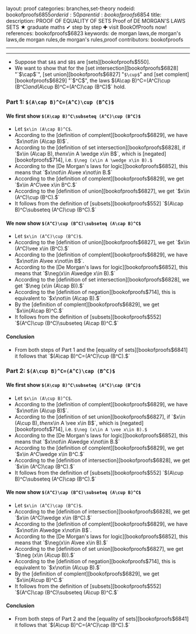 layout: proof
categories: branches,set-theory
nodeid: bookofproofs$6855
orderid: 50
parentid: bookofproofs$6854
title: 
description: PROOF OF EQUALITY OF SETS Proof of DE MORGAN'S LAWS SETS &#9733; graduate maths &#10004; step by step &#10010; visit BookOfProofs now!
references: bookofproofs$6823
keywords: de morgan laws,de morgan's laws,de morgan rules,de morgan's rules,proof
contributors: bookofproofs

---


---

* Suppose that `$A$` and `$B$` are [sets][bookofproofs$550].
* We want to show that for the [set intersection][bookofproofs$6828] "`$\cap$`", [set union][bookofproofs$6827] "`$\cup$`" and [set complent][bookofproofs$6829] "`$^C$`", the laws `$(A\cap B)^C=(A^C)\cup (B^C)$` and `$(A\cup B)^C=(A^C)\cap (B^C)$` hold.

### Part 1: `$(A\cap B)^C=(A^C)\cup (B^C)$`

#### We first show `$(A\cap B)^C\subseteq (A^C)\cup (B^C)$`

* Let `$x\in (A\cap B)^C$`. 
* According to the [definition of complent][bookofproofs$6829], we have `$x\not\in (A\cap B)$`.
* According to the [definition of set intersection][bookofproofs$6828], if `$x\in (A\cap B)$`, then `$x\in A \wedge x\in B$`, which is [negated][bookofproofs$714], i.e. `$\neg (x\in A \wedge x\in B).$`
* According to the [De Morgan's laws for logic][bookofproofs$6852], this means that `$x\not\in A\vee x\not\in B.$`
* According to the [definition of complent][bookofproofs$6829], we get `$x\in A^C\vee x\in B^C.$`
* According to the [definition of union][bookofproofs$6827], we get `$x\in (A^C)\cup (B^C).$`
* It follows from the definition of [subsets][bookofproofs$552] `$(A\cap B)^C\subseteq (A^C)\cup (B^C).$`

#### We now show `$(A^C)\cup (B^C)\subseteq (A\cap B)^C$`

* Let `$x\in (A^C)\cup (B^C)$`. 
* According to the [definition of union][bookofproofs$6827], we get `$x\in (A^C)\vee x\in (B^C).$`
* According to the [definition of complent][bookofproofs$6829], we have `$x\not\in A\vee x\not\in B$`.
* According to the [De Morgan's laws for logic][bookofproofs$6852], this means that `$\neg(x\in A\wedge x\in B).$`
* According to the [definition of set intersection][bookofproofs$6828], we get `$\neg (x\in (A\cap B)).$`
* According to the [definition of negation][bookofproofs$714], this is equivalent to `$x\not\in (A\cap B).$`
* By the [definition of complent][bookofproofs$6829], we get `$x\in(A\cap B)^C.$`
* It follows from the definition of [subsets][bookofproofs$552] `$(A^C)\cup (B^C)\subseteq (A\cap B)^C.$`

#### Conclusion 

* From both steps of Part 1 and the [equality of sets][bookofproofs$6841] it follows that `$(A\cap B)^C=(A^C)\cup (B^C).$`

### Part 2: `$(A\cup B)^C=(A^C)\cap (B^C)$`

#### We first show `$(A\cup B)^C\subseteq (A^C)\cap (B^C)$`

* Let `$x\in (A\cup B)^C$`. 
* According to the [definition of complent][bookofproofs$6829], we have `$x\not\in (A\cup B)$`.
* According to the [definition of set union][bookofproofs$6827], if `$x\in (A\cup B)$`, then `$x\in A \vee x\in B$`, which is [negated][bookofproofs$714], i.e. `$\neg (x\in A \vee x\in B).$`
* According to the [De Morgan's laws for logic][bookofproofs$6852], this means that `$x\not\in A\wedge x\not\in B.$`
* According to the [definition of complent][bookofproofs$6829], we get `$x\in A^C\wedge x\in B^C.$`
* According to the [definition of intersection][bookofproofs$6828], we get `$x\in (A^C)\cap (B^C).$`
* It follows from the definition of [subsets][bookofproofs$552] `$(A\cup B)^C\subseteq (A^C)\cap (B^C).$`

#### We now show `$(A^C)\cap (B^C)\subseteq (A\cup B)^C$`

* Let `$x\in (A^C)\cap (B^C)$`. 
* According to the [definition of intersection][bookofproofs$6828], we get `$x\in (A^C)\wedge x\in (B^C).$`
* According to the [definition of complent][bookofproofs$6829], we have `$x\not\in A\wedge x\not\in B$`.
* According to the [De Morgan's laws for logic][bookofproofs$6852], this means that `$\neg(x\in A\vee  x\in B).$`
* According to the [definition of set union][bookofproofs$6827], we get `$\neg (x\in (A\cup B)).$`
* According to the [definition of negation][bookofproofs$714], this is equivalent to `$x\not\in (A\cup B).$`
* By the [definition of complent][bookofproofs$6829], we get `$x\in(A\cup B)^C.$`
* It follows from the definition of [subsets][bookofproofs$552] `$(A^C)\cap (B^C)\subseteq (A\cup B)^C.$`

#### Conclusion 

* From both steps of Part 2 and the [equality of sets][bookofproofs$6841] it follows that `$(A\cup B)^C=(A^C)\cap (B^C).$`

